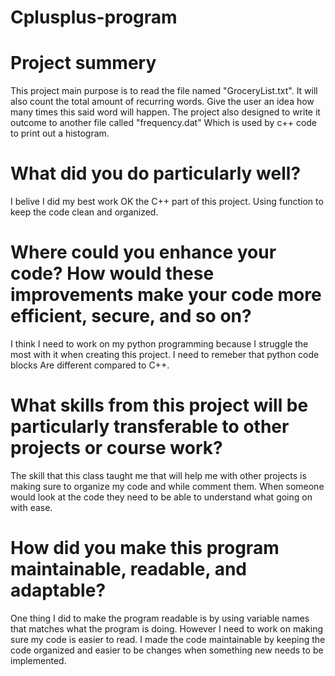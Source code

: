 # Cplusplus-program

# Project summery
This project main purpose is to read the file named "GroceryList.txt". It will also count the total amount of recurring words.
Give the user an idea how many times this said word will happen. The project also designed to write it outcome to another file called "frequency.dat"
Which is used by c++ code to print out a histogram.

# What did you do particularly well?
I belive I did my best work OK the C++ part of this project. Using function to keep the code clean and organized.

# Where could you enhance your code? How would these improvements make your code more efficient, secure, and so on?
I think I need to work on my python programming because I struggle the most with it when creating this project. I need to remeber that python code blocks
Are different compared to C++.

# What skills from this project will be particularly transferable to other projects or course work?
The skill that this class taught me that will help me with other projects is making sure to organize my code and while comment them.
When someone would look at the code they need to be able to understand what going on with ease.

# How did you make this program maintainable, readable, and adaptable?
One thing I did to make the program readable is by using variable names that matches what the program is doing. However I need to work on making sure my code is easier to read.
I made the code maintainable by keeping the code organized and easier to be changes when something new needs to be implemented.
